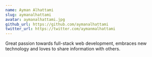 ```yaml
---
name: Ayman Alhattami
slug: aymanalhattami
avatar: aymanalhattami.jpg
github_url: https://github.com/aymanalhattami
twitter_url: https://twitter.com/aymanmalhattami
---
```


Great passion towards full-stack web development, embraces new technology and loves to share information with others.
